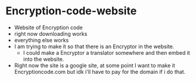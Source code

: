 # Encryption-code-website
- Website of Encryption code
- right now downloading works
- everything else works
- I am trying to make it so that there is an Encryptor in the website.
  - I could make a Encryptor a translator somewhere and then embed it into the website.
- Right now the site is a google site, at some point I want to make it Encryptioncode.com but idk i'll have to pay for the domain if i do that.

